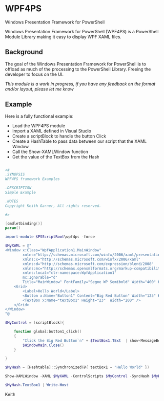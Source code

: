 # WPF4PS
Windows Presentation Framework for PowerShell

Windows Presentation Framework for PowerShell (WPF4PS) is a PowerShell Module Library making it easy to display WPF XAML files.

## Background

The goal of the Windows Presentation Framework for PowerShell is to offload as much of the processing to the PowerShell Library. Freeing the developer to focus on the UI.

*This module is a work in progress, if you have any feedback on the format and/or layout, please let me know*

## Example

Here is a fully functional example:
- Load the WPF4PS module
- Import a XAML defined in Visual Studio
- Create a scriptBlock to handle the button Click
- Create a HashTable to pass data between our script that the XAML Window
- Call the Show-XAMLWindow function
- Get the value of the TextBox from the Hash

```PowerShell

<#
.SYNOPSIS
WPF4PS framework Examples

.DESCRIPTION
Simple Example

.NOTES
Copyright Keith Garner, All rights reserved.

#>

[cmdletbinding()]
param()

import-module $PSScriptRoot\wpf4ps -force

$MyXAML = @"
<Window x:Class="WpfApplication1.MainWindow"
        xmlns="http://schemas.microsoft.com/winfx/2006/xaml/presentation"
        xmlns:x="http://schemas.microsoft.com/winfx/2006/xaml"
        xmlns:d="http://schemas.microsoft.com/expression/blend/2008"
        xmlns:mc="http://schemas.openxmlformats.org/markup-compatibility/2006"
        xmlns:local="clr-namespace:WpfApplication1"
        mc:Ignorable="d"
        Title="MainWindow" FontFamily="Segoe WP Semibold" Width="400" Height="300" Name="WindowMain" >
    <Grid>
        <Label>Hello World</Label>
        <Button x:Name="Button1" Content="Big Red Button" Width="125" Height="25" Background="#FFDD0000" Margin="0,60,0,0"/>
        <TextBox x:Name="textBox1" Height="23"  Width="200" />
    </Grid>
</Window>
"@

$MyControl = [scriptBlock]{

    function global:button1_click()
    {
		"Click the Big Red Button`n" + $TextBox1.TExt  | show-MessageBox 
		$WindowMain.Close()
    }

}

$MyHash = [Hashtable]::Synchronized(@{ textBox1 = "Hello World" })

Show-XAMLWindow -XAML $MyXAML -ControlScripts $MyControl -SyncHash $MyHash

$MyHash.TextBox1 | Write-Host 


````

Keith


